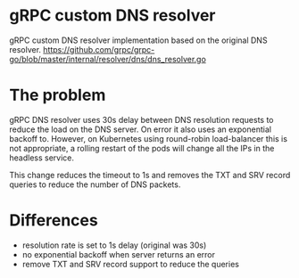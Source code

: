# gRPC custom DNS resolver

gRPC custom DNS resolver implementation based on the original DNS resolver.
https://github.com/grpc/grpc-go/blob/master/internal/resolver/dns/dns_resolver.go

# The problem

gRPC DNS resolver uses 30s delay between DNS resolution requests to reduce the
load on the DNS server. On error it also uses an exponential backoff to.
However, on Kubernetes using round-robin load-balancer this is not appropriate,
a rolling restart of the pods will change all the IPs in the headless service.

This change reduces the timeout to 1s and removes the TXT and SRV record queries
to reduce the number of DNS packets.

# Differences

* resolution rate is set to 1s delay (original was 30s)
* no exponential backoff when server returns an error
* remove TXT and SRV record support to reduce the queries
